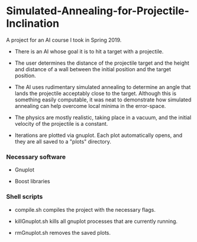 # Simulated-Annealing-for-Projectile-Inclination
A project for an AI course I took in Spring 2019.

- There is an AI whose goal it is to hit a target with a projectile. 

- The user determines the distance of the projectile target and the height and distance of a wall between the initial position and the target position.

- The AI uses rudimentary simulated annealing to determine an angle that lands the projectile acceptably close to the target. Although this is something easily computable, it was neat to demonstrate how simulated annealing can help overcome local minima in the error-space.

- The physics are mostly realistic, taking place in a vacuum, and the initial velocity of the projectile is a constant.

- Iterations are plotted via gnuplot. Each plot automatically opens, and they are all saved to a "plots" directory.

### Necessary software ###
- Gnuplot

- Boost libraries

### Shell scripts ###
- compile.sh compiles the project with the necessary flags.

- killGnuplot.sh kills all gnuplot processes that are currently running.

- rmGnuplot.sh removes the saved plots.
